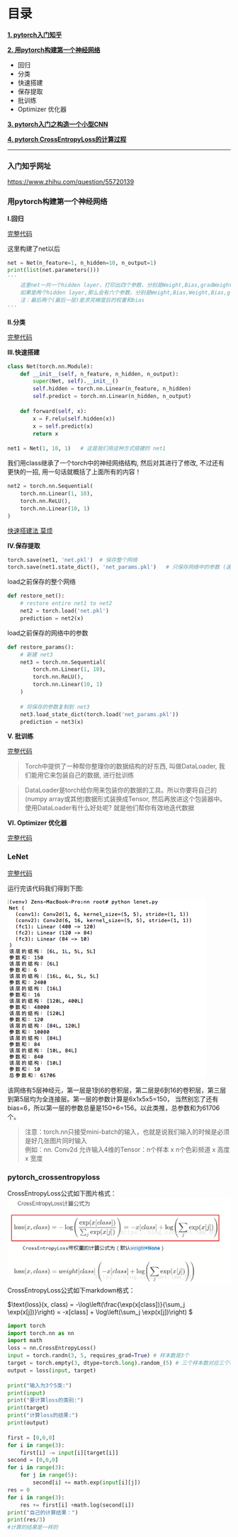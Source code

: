 # 目录

[**1. pytorch入门知乎**](#入门知乎网址)

[**2. 用pytorch构建第一个神经网络**](#用pytorch构建第一个神经网络)

 - 回归
 - 分类
 - 快速搭建
 - 保存提取
 - 批训练
 - Optimizer 优化器

[**3. pytorch入门之构造一个小型CNN**](#lenet)

[**4. pytorch CrossEntropyLoss的计算过程**](#pytorch_crossentropyloss)


---

### 入门知乎网址

https://www.zhihu.com/question/55720139

### 用pytorch构建第一个神经网络

**I.回归**

[完整代码](simple_regression.py)

这里构建了net以后
```python
net = Net(n_feature=1, n_hidden=10, n_output=1)
print(list(net.parameters()))
'''
    这里net一共一个hidden layer，打印出四个参数，分别是Weight,Bias,gradWeight,GradBias
    如果是两个hidden layer,那么会有六个参数，分别是Weight,Bias,Weight,Bias,gradWeight,GradBias
    注：最后两个(最后一层)是求完梯度后的权重和bias
'''
```
**II.分类**

[完整代码](simple_classifier.py)

**III.快速搭建**
```python
class Net(torch.nn.Module):
    def __init__(self, n_feature, n_hidden, n_output):
        super(Net, self).__init__()
        self.hidden = torch.nn.Linear(n_feature, n_hidden)
        self.predict = torch.nn.Linear(n_hidden, n_output)

    def forward(self, x):
        x = F.relu(self.hidden(x))
        x = self.predict(x)
        return x

net1 = Net(1, 10, 1)   # 这是我们用这种方式搭建的 net1
```
我们用class继承了一个torch中的神经网络结构, 然后对其进行了修改, 不过还有更快的一招, 用一句话就概括了上面所有的内容！
```python
net2 = torch.nn.Sequential(
    torch.nn.Linear(1, 10),
    torch.nn.ReLU(),
    torch.nn.Linear(10, 1)
)
```
[快速搭建法 莫烦](https://morvanzhou.github.io/tutorials/machine-learning/torch/3-03-fast-nn/)

**IV.保存提取**
```python
torch.save(net1, 'net.pkl')  # 保存整个网络
torch.save(net1.state_dict(), 'net_params.pkl')   # 只保存网络中的参数 (速度快, 占内存少)
```
load之前保存的整个网络
```python
def restore_net():
    # restore entire net1 to net2
    net2 = torch.load('net.pkl')
    prediction = net2(x)
```
load之前保存的网络中的参数
```python
def restore_params():
    # 新建 net3
    net3 = torch.nn.Sequential(
        torch.nn.Linear(1, 10),
        torch.nn.ReLU(),
        torch.nn.Linear(10, 1)
    )

    # 将保存的参数复制到 net3
    net3.load_state_dict(torch.load('net_params.pkl'))
    prediction = net3(x)
```
**V. 批训练**

[完整代码](batch_train.py)

> Torch中提供了一种帮你整理你的数据结构的好东西, 叫做DataLoader, 我们能用它来包装自己的数据, 进行批训练<br>

> DataLoader是torch给你用来包装你的数据的工具。所以你要将自己的(numpy array或其他)数据形式装换成Tensor, 然后再放进这个包装器中。使用DataLoader有什么好处呢? 就是他们帮你有效地迭代数据<br>


**VI. Optimizer 优化器**

[完整代码](optimizer.py)

### LeNet

[完整代码](lenet.py)

运行完该代码我们得到下图:

![pic1](pic1.png)

该网络有5层神经元，第一层是1到6的卷积层，第二层是6到16的卷积层，第三层到第5层均为全连接层。第一层的参数计算是6x1x5x5=150，
当然别忘了还有bias=6，所以第一层的参数总量是150+6=156。以此类推，总参数和为61706个。

> 注意：torch.nn只接受mini-batch的输入，也就是说我们输入的时候是必须是好几张图片同时输入<br>
> 例如：nn. Conv2d 允许输入4维的Tensor：n个样本 x n个色彩频道 x 高度 x 宽度<br>

### pytorch_crossentropyloss

CrossEntropyLoss公式如下图片格式：<br>
![crossentropyloss_pic](crossentropyloss.png)<br>
CrossEntropyLoss公式如下markdown格式：<br>

$\text{loss}(x, class) = -\log\left(\frac{\exp(x[class])}{\sum_j \exp(x[j])}\right) = -x[class] + \log\left(\sum_j \exp(x[j])\right) $

```python
import torch
import torch.nn as nn
import math
loss = nn.CrossEntropyLoss()
input = torch.randn(3, 5, requires_grad=True) # 样本数是3个
target = torch.empty(3, dtype=torch.long).random_(5) # 三个样本数对应三个label
output = loss(input, target)

print("输入为3个5类:")
print(input)
print("要计算loss的类别:")
print(target)
print("计算loss的结果:")
print(output)

first = [0,0,0]
for i in range(3):
    first[i] -= input[i][target[i]]
second = [0,0,0]
for i in range(3):
    for j in range(5):
        second[i] += math.exp(input[i][j])
res = 0
for i in range(3):
    res += first[i] +math.log(second[i])
print("自己的计算结果：")
print(res/3)
#计算的结果是一样的
```